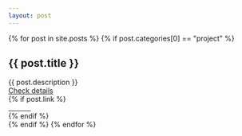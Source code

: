 ```yaml
---
layout: post
---
```


{% for post in site.posts %}
{% if post.categories[0] == "project" %}
<div class="demo-card-wide mdl-card mdl-shadow--2dp">
  <div class="mdl-card__title" style=" background: url('{{post.image}}') center / cover;">
    <h2 class="mdl-card__title-text grad">{{ post.title }}</h2>
  </div>
  <div class="mdl-card__supporting-text">
    {{ post.description }}
  </div>
  <div class="mdl-card__actions mdl-card--border">
    <a href="{{ post.url }}" class="mdl-button mdl-button--colored mdl-js-button mdl-js-ripple-effect">
      Check details
    </a>
  </div>
  {% if post.link %}
  <div class="mdl-card__menu">
    <a href="{{ post.link }}" class="mdl-button mdl-button--icon mdl-js-button mdl-js-ripple-effect">
      <i class="material-icons" style="color: white;">launch</i>
    </a>
  </div>
  {% endif %}
</div>
{% endif %}
{% endfor %}